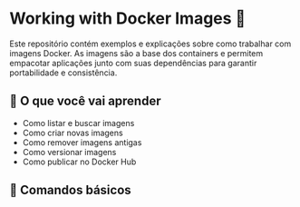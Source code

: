 # Working with Docker Images 🐳

Este repositório contém exemplos e explicações sobre como trabalhar com imagens Docker.
As imagens são a base dos containers e permitem empacotar aplicações junto com suas dependências para garantir portabilidade e consistência.

## 📌 O que você vai aprender

- Como listar e buscar imagens
- Como criar novas imagens
- Como remover imagens antigas
- Como versionar imagens
- Como publicar no Docker Hub

## 🔹 Comandos básicos
